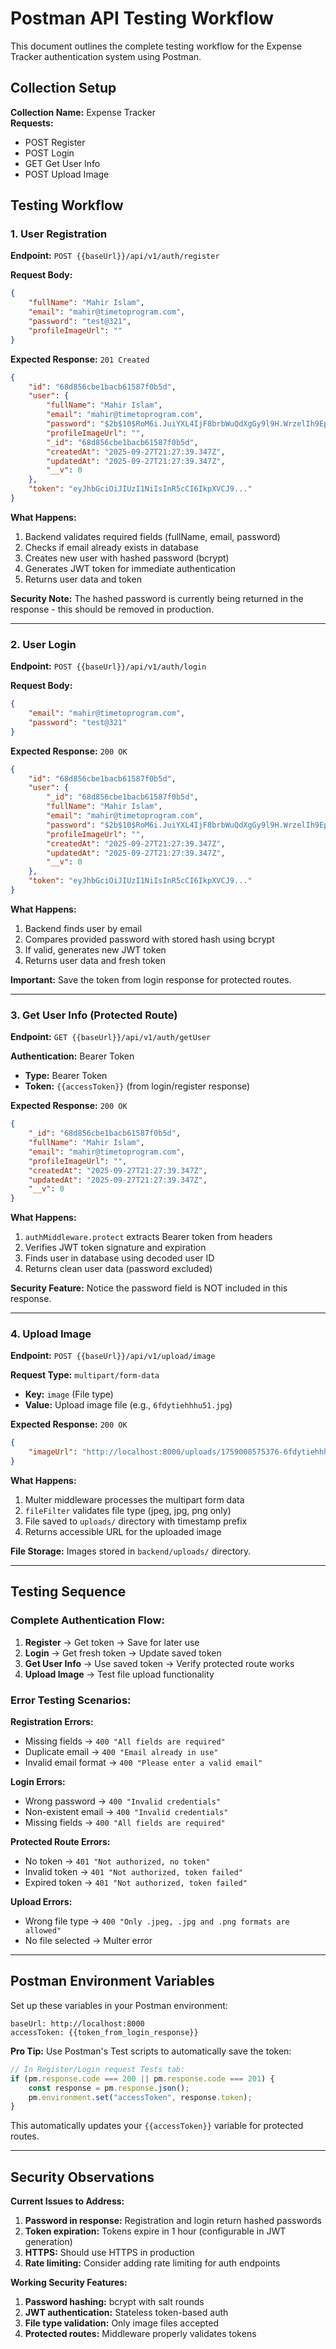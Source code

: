 # Postman API Testing Workflow

This document outlines the complete testing workflow for the Expense Tracker authentication system using Postman.

## Collection Setup

**Collection Name:** Expense Tracker  
**Requests:**
- POST Register
- POST Login  
- GET Get User Info
- POST Upload Image

## Testing Workflow

### 1. User Registration

**Endpoint:** `POST {{baseUrl}}/api/v1/auth/register`

**Request Body:**
```json
{
    "fullName": "Mahir Islam", 
    "email": "mahir@timetoprogram.com", 
    "password": "test@321", 
    "profileImageUrl": ""
}
```

**Expected Response:** `201 Created`
```json
{
    "id": "68d856cbe1bacb61587f0b5d",
    "user": {
        "fullName": "Mahir Islam",
        "email": "mahir@timetoprogram.com",
        "password": "$2b$10$RoM6i.JuiYXL4IjF8brbWuQdXgGy9l9H.WrzelIh9EpsGipl5nkWC",
        "profileImageUrl": "",
        "_id": "68d856cbe1bacb61587f0b5d",
        "createdAt": "2025-09-27T21:27:39.347Z",
        "updatedAt": "2025-09-27T21:27:39.347Z",
        "__v": 0
    },
    "token": "eyJhbGciOiJIUzI1NiIsInR5cCI6IkpXVCJ9..."
}
```

**What Happens:**
1. Backend validates required fields (fullName, email, password)
2. Checks if email already exists in database
3. Creates new user with hashed password (bcrypt)
4. Generates JWT token for immediate authentication
5. Returns user data and token

**Security Note:** The hashed password is currently being returned in the response - this should be removed in production.

---

### 2. User Login

**Endpoint:** `POST {{baseUrl}}/api/v1/auth/login`

**Request Body:**
```json
{
    "email": "mahir@timetoprogram.com", 
    "password": "test@321"
}
```

**Expected Response:** `200 OK`
```json
{
    "id": "68d856cbe1bacb61587f0b5d",
    "user": {
        "_id": "68d856cbe1bacb61587f0b5d",
        "fullName": "Mahir Islam",
        "email": "mahir@timetoprogram.com",
        "password": "$2b$10$RoM6i.JuiYXL4IjF8brbWuQdXgGy9l9H.WrzelIh9EpsGipl5nkWC",
        "profileImageUrl": "",
        "createdAt": "2025-09-27T21:27:39.347Z",
        "updatedAt": "2025-09-27T21:27:39.347Z",
        "__v": 0
    },
    "token": "eyJhbGciOiJIUzI1NiIsInR5cCI6IkpXVCJ9..."
}
```

**What Happens:**
1. Backend finds user by email
2. Compares provided password with stored hash using bcrypt
3. If valid, generates new JWT token
4. Returns user data and fresh token

**Important:** Save the token from login response for protected routes.

---

### 3. Get User Info (Protected Route)

**Endpoint:** `GET {{baseUrl}}/api/v1/auth/getUser`

**Authentication:** Bearer Token
- **Type:** Bearer Token
- **Token:** `{{accessToken}}` (from login/register response)

**Expected Response:** `200 OK`
```json
{
    "_id": "68d856cbe1bacb61587f0b5d",
    "fullName": "Mahir Islam",
    "email": "mahir@timetoprogram.com",
    "profileImageUrl": "",
    "createdAt": "2025-09-27T21:27:39.347Z",
    "updatedAt": "2025-09-27T21:27:39.347Z",
    "__v": 0
}
```

**What Happens:**
1. `authMiddleware.protect` extracts Bearer token from headers
2. Verifies JWT token signature and expiration
3. Finds user in database using decoded user ID
4. Returns clean user data (password excluded)

**Security Feature:** Notice the password field is NOT included in this response.

---

### 4. Upload Image

**Endpoint:** `POST {{baseUrl}}/api/v1/upload/image`

**Request Type:** `multipart/form-data`
- **Key:** `image` (File type)
- **Value:** Upload image file (e.g., `6fdytiehhhu51.jpg`)

**Expected Response:** `200 OK`
```json
{
    "imageUrl": "http://localhost:8000/uploads/1759008575376-6fdytiehhhu51.jpg"
}
```

**What Happens:**
1. Multer middleware processes the multipart form data
2. `fileFilter` validates file type (jpeg, jpg, png only)
3. File saved to `uploads/` directory with timestamp prefix
4. Returns accessible URL for the uploaded image

**File Storage:** Images stored in `backend/uploads/` directory.

---

## Testing Sequence

### Complete Authentication Flow:

1. **Register** → Get token → Save for later use
2. **Login** → Get fresh token → Update saved token  
3. **Get User Info** → Use saved token → Verify protected route works
4. **Upload Image** → Test file upload functionality

### Error Testing Scenarios:

**Registration Errors:**
- Missing fields → `400 "All fields are required"`
- Duplicate email → `400 "Email already in use"`
- Invalid email format → `400 "Please enter a valid email"`

**Login Errors:**  
- Wrong password → `400 "Invalid credentials"`
- Non-existent email → `400 "Invalid credentials"`
- Missing fields → `400 "All fields are required"`

**Protected Route Errors:**
- No token → `401 "Not authorized, no token"`  
- Invalid token → `401 "Not authorized, token failed"`
- Expired token → `401 "Not authorized, token failed"`

**Upload Errors:**
- Wrong file type → `400 "Only .jpeg, .jpg and .png formats are allowed"`
- No file selected → Multer error

---

## Postman Environment Variables

Set up these variables in your Postman environment:

```
baseUrl: http://localhost:8000
accessToken: {{token_from_login_response}}
```

**Pro Tip:** Use Postman's Test scripts to automatically save the token:

```javascript
// In Register/Login request Tests tab:
if (pm.response.code === 200 || pm.response.code === 201) {
    const response = pm.response.json();
    pm.environment.set("accessToken", response.token);
}
```

This automatically updates your `{{accessToken}}` variable for protected routes.

---

## Security Observations

**Current Issues to Address:**
1. **Password in response:** Registration and login return hashed passwords
2. **Token expiration:** Tokens expire in 1 hour (configurable in JWT generation)
3. **HTTPS:** Should use HTTPS in production
4. **Rate limiting:** Consider adding rate limiting for auth endpoints

**Working Security Features:**
1. **Password hashing:** bcrypt with salt rounds
2. **JWT authentication:** Stateless token-based auth
3. **File type validation:** Only image files accepted
4. **Protected routes:** Middleware properly validates tokens